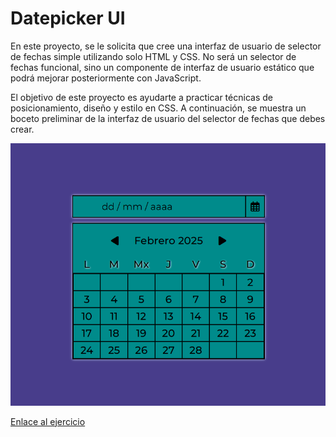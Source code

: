 <h1>Datepicker UI</h1>
<p>En este proyecto, se le solicita que cree una interfaz de usuario de selector de fechas simple utilizando solo HTML y CSS. No será un selector de fechas funcional, sino un componente de interfaz de usuario estático que podrá mejorar posteriormente con JavaScript.</p>
<p>El objetivo de este proyecto es ayudarte a practicar técnicas de posicionamiento, diseño y estilo en CSS. A continuación, se muestra un boceto preliminar de la interfaz de usuario del selector de fechas que debes crear.</p>

<img src="datepicker-ui-roadmap-sh.png" alt="Portada">

<a href="https://roadmap.sh/projects/datepicker-ui" target="_blank">Enlace al ejercicio</a>
